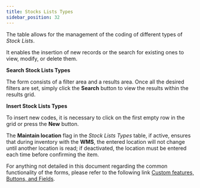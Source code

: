 ```yaml
---
title: Stocks Lists Types
sidebar_position: 32
---
```


The table allows for the management of the coding of different types of *Stock Lists*.

It enables the insertion of new records or the search for existing ones to view, modify, or delete them.

**Search Stock Lists Types**

The form consists of a filter area and a results area. Once all the desired filters are set, simply click the **Search** button to view the results within the results grid.

**Insert Stock Lists Types**

To insert new codes, it is necessary to click on the first empty row in the grid or press the **New** button.

The **Maintain location** flag in the *Stock Lists Types* table, if active, ensures that during inventory with the **WMS**, the entered location will not change until another location is read; if deactivated, the location must be entered each time before confirming the item.

For anything not detailed in this document regarding the common functionality of the forms, please refer to the following link [Custom features, Buttons, and Fields](/docs/guide/common).
